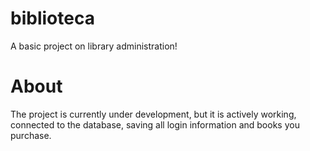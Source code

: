 # biblioteca
A basic project on library administration!
# About
The project is currently under development, but it is actively working, connected to the database, saving all login information and books you purchase.
